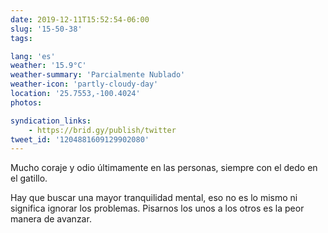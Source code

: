```yaml
---
date: 2019-12-11T15:52:54-06:00
slug: '15-50-38'
tags:

lang: 'es'
weather: '15.9°C'
weather-summary: 'Parcialmente Nublado'
weather-icon: 'partly-cloudy-day'
location: '25.7553,-100.4024'
photos:

syndication_links:
    - https://brid.gy/publish/twitter
tweet_id: '1204881609129902080'
---
```

Mucho coraje y odio últimamente en las personas, siempre con el dedo en el gatillo.

Hay que buscar una mayor tranquilidad mental, eso no es lo mismo ni significa ignorar los problemas. Pisarnos los unos a los otros es la peor manera de avanzar.